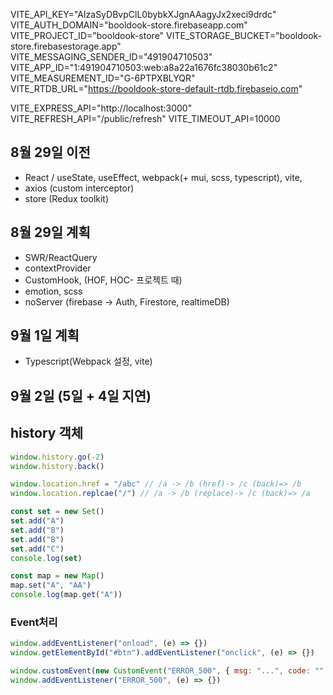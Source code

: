 VITE_API_KEY="AIzaSyDBvpClL0bybkXJgnAAagyJx2xeci9drdc"
VITE_AUTH_DOMAIN="booldook-store.firebaseapp.com"
VITE_PROJECT_ID="booldook-store"
VITE_STORAGE_BUCKET="booldook-store.firebasestorage.app"
VITE_MESSAGING_SENDER_ID="491904710503"
VITE_APP_ID="1:491904710503:web:a8a22a1676fc38030b61c2"
VITE_MEASUREMENT_ID="G-6PTPXBLYQR"
VITE_RTDB_URL="https://booldook-store-default-rtdb.firebaseio.com"

VITE_EXPRESS_API="http://localhost:3000"
VITE_REFRESH_API="/public/refresh"
VITE_TIMEOUT_API=10000

## 8월 29일 이전

- React / useState, useEffect, webpack(+ mui, scss, typescript), vite,
- axios (custom interceptor)
- store (Redux toolkit)

## 8월 29일 계획

- SWR/ReactQuery
- contextProvider
- CustomHook, (HOF, HOC- 프로젝트 때)
- emotion, scss
- noServer (firebase -> Auth, Firestore, realtimeDB)

## 9월 1일 계획

- Typescript(Webpack 설정, vite)

## 9월 2일 (5일 + 4일 지연)

## history 객체

```js
window.history.go(-2)
window.history.back()

window.location.href = "/abc" // /a -> /b (href)-> /c (back)=> /b
window.location.replcae("/") // /a -> /b (replace)-> /c (back)=> /a

const set = new Set()
set.add("A")
set.add("B")
set.add("B")
set.add("C")
console.log(set)

const map = new Map()
map.set("A", "AA")
console.log(map.get("A"))
```

### Event처리

```js
window.addEventListener("onload", (e) => {})
window.getElementById("#btn").addEventListener("onclick", (e) => {})

window.customEvent(new CustomEvent("ERROR_500", { msg: "...", code: "" }))
window.addEventListener("ERROR_500", (e) => {})
```
